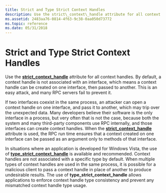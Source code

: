 ```yaml
---
title: Strict and Type Strict Context Handles
description: Use the strict\_context\_handle attribute for all context handles.
ms.assetid: 2483aa76-0814-4f63-9c38-0aa050d73772
ms.topic: reference
ms.date: 05/31/2018
---
```


# Strict and Type Strict Context Handles

Use the [**strict\_context\_handle**](/windows/desktop/Midl/strict-context-handle) attribute for all context handles. By default, a context handle is not associated with an interface, which means a context handle can be created on one interface, then passed to another. This is an easy attack, and many RPC servers fail to prevent it.

If two interfaces coexist in the same process, an attacker can open a context handle on one interface, and pass it to another, which may trip over the unexpected data. Many developers believe their software is the only interface in a process, but very often that is not the case, because both the system and many third-party components use RPC internally, and those interfaces can create context handles. When the [**strict\_context\_handle**](/windows/desktop/Midl/strict-context-handle) attribute is used, the RPC run time ensures that a context created on one interface can be passed as an argument only to methods of that interface.

In situations where an application is developed for Windows Vista, the use of [**type\_strict\_context\_handle**](/windows/desktop/Midl/type-strict-context-handle) is available and recommended. Context handles are not associated with a specific type by default. When multiple types of context handles are used in the same process, it is possible for a malicious client to pass a context handle in place of another to produce undesirable results. The use of **type\_strict\_context\_handle** allows applications to enforce context handle type consistency and prevent any mismatched context handle type usage.

 

 
